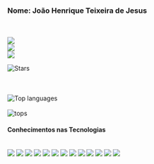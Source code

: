 
### Nome: João Henrique Teixeira de Jesus
\
\
<a href="https://www.linkedin.com/in/jo%C3%A3o-henrique-teixeira-de-jesus-87302816a/"><img src="https://img.shields.io/badge/LinkedIn-0077B5?style=for-the-badge&logo=linkedin&logoColor=white"/></a>
\
<a href="mailto:joaohenriquetdj@gmail.com"><img src="https://img.shields.io/badge/Gmail-D14836?style=for-the-badge&logo=gmail&logoColor=white"/></a>
\
<a href="https://api.whatsapp.com/send?phone=+5517996558594"><img src="https://img.shields.io/badge/WhatsApp-25D366?style=for-the-badge&logo=whatsapp&logoColor=white"/></a>

![Stars](https://github-readme-stats.vercel.app/api?username=joaoh4547&show_icons=true&theme=dracula)
\
\
\
\
![Top languages](https://github-readme-stats.vercel.app/api/top-langs/?username=joaoh4547&layout=compact&theme=dracula)
\
\
![tops](https://github-profile-trophy.vercel.app/?username=joaoh4547)




#### Conhecimentos nas Tecnologias

\
![](https://img.shields.io/badge/.NET-5C2D91?style=for-the-badge&logo=.net&logoColor=white)
![](https://img.shields.io/badge/HTML5-E34F26?style=for-the-badge&logo=html5&logoColor=white)
![](https://img.shields.io/badge/CSS3-1572B6?style=for-the-badge&logo=css3&logoColor=white)
![](https://img.shields.io/badge/Sass-CC6699?style=for-the-badge&logo=sass&logoColor=white)
![](https://img.shields.io/badge/C%23-239120?style=for-the-badge&logo=c-sharp&logoColor=white)
![](https://img.shields.io/badge/Python-3776AB?style=for-the-badge&logo=python&logoColor=white)
![](https://img.shields.io/badge/JavaScript-F7DF1E?style=for-the-badge&logo=javascript&logoColor=black)
![](https://img.shields.io/badge/Node.js-43853D?style=for-the-badge&logo=node.js&logoColor=white)
![](https://img.shields.io/badge/TypeScript-007ACC?style=for-the-badge&logo=typescript&logoColor=white)
![](https://img.shields.io/badge/Java-ED8B00?style=for-the-badge&logo=java&logoColor=white)
![](https://img.shields.io/badge/React-20232A?style=for-the-badge&logo=react&logoColor=61DAFB)
![](https://img.shields.io/badge/React_Native-20232A?style=for-the-badge&logo=react&logoColor=61DAFB)
![](https://img.shields.io/badge/PostgreSQL-316192?style=for-the-badge&logo=postgresql&logoColor=white)
